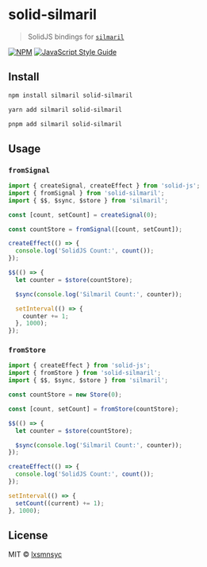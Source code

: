 # solid-silmaril

> SolidJS bindings for [`silmaril`](https://github.com/lxsmnsyc/silmaril)

[![NPM](https://img.shields.io/npm/v/solid-silmaril.svg)](https://www.npmjs.com/package/solid-silmaril) [![JavaScript Style Guide](https://badgen.net/badge/code%20style/airbnb/ff5a5f?icon=airbnb)](https://github.com/airbnb/javascript)

## Install

```bash
npm install silmaril solid-silmaril
```

```bash
yarn add silmaril solid-silmaril
```

```bash
pnpm add silmaril solid-silmaril
```

## Usage

### `fromSignal`

```js
import { createSignal, createEffect } from 'solid-js';
import { fromSignal } from 'solid-silmaril';
import { $$, $sync, $store } from 'silmaril';

const [count, setCount] = createSignal(0);

const countStore = fromSignal([count, setCount]);

createEffect(() => {
  console.log('SolidJS Count:', count());
});

$$(() => {
  let counter = $store(countStore);

  $sync(console.log('Silmaril Count:', counter));

  setInterval(() => {
    counter += 1;
  }, 1000);
});
```

### `fromStore`

```js
import { createEffect } from 'solid-js';
import { fromStore } from 'solid-silmaril';
import { $$, $sync, $store } from 'silmaril';

const countStore = new Store(0);

const [count, setCount] = fromStore(countStore);

$$(() => {
  let counter = $store(countStore);

  $sync(console.log('Silmaril Count:', counter));
});

createEffect(() => {
  console.log('SolidJS Count:', count());
});

setInterval(() => {
  setCount((current) += 1);
}, 1000);
```

## License

MIT © [lxsmnsyc](https://github.com/lxsmnsyc)
